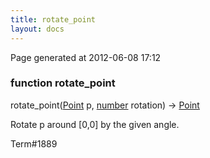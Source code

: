 ```yaml
---
title: rotate_point
layout: docs
---
```


<div class="bottom_right_note">Page generated at 2012-06-08 17:12</div>
<h3><span class="minor">function</span> rotate_point</h3>

rotate_point(<a href="/docs/Point.html">Point</a> p, <a href="/docs/number.html">number</a> rotation) -> <a href="/docs/Point.html">Point</a>
<p>Rotate p around [0,0] by the given angle.</p>

<p><span class="extra_minor">Term#1889</span></p>
